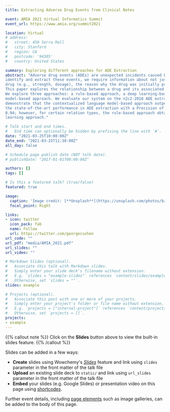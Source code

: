 ```yaml
---
title: Extracting Adverse Drug Events from Clinical Notes

event: AMIA 2021 Virtual Informatics Summit
event_url: https://www.amia.org/summit2021

location: Virtual
# address:
#   street: 450 Serra Mall
#   city: Stanford
#   region: CA
#   postcode: '94305'
#   country: United States

summary: Exploring different approaches for ADE Extraction
abstract: "Adverse drug events (ADEs) are unexpected incidents caused by the administration of a drug or medication. To
identify and extract these events, we require information about not just the drug itself but attributes describing the
drug (e.g., strength, dosage), the reason why the drug was initially prescribed, and any adverse reaction to the drug.
This paper explores the relationship between a drug and its associated attributes using relation extraction techniques.
We explore three approaches: a rule-based approach, a deep learning-based approach, and a contextualized language
model-based approach. We evaluate our system on the n2c2-2018 ADE extraction dataset. Our experimental results
demonstrate that the contextualized language model-based approach outperformed other models overall and obtain
the state-of-the-art performance in ADE extraction with a Precision of 0.93, Recall of 0.96, and an F 1 score of
0.94; however, for certain relation types, the rule-based approach obtained a higher Precision and Recall than either
learning approach."

# Talk start and end times.
#   End time can optionally be hidden by prefixing the line with `#`.
date: "2021-03-25T10:00:00Z"
date_end: "2021-03-25T11:30:00Z"
all_day: false

# Schedule page publish date (NOT talk date).
# publishDate: "2017-01-01T00:00:00Z"

authors: []
tags: []

# Is this a featured talk? (true/false)
featured: true

image:
  caption: 'Image credit: [**Unsplash**](https://unsplash.com/photos/bzdhc5b3Bxs)'
  focal_point: Right

links:
- icon: twitter
  icon_pack: fab
  name: Follow
  url: https://twitter.com/georgecushen
url_code: ""
url_pdf: "media/AMIA_2021.pdf"
url_slides: ""
url_video: ""

# Markdown Slides (optional).
#   Associate this talk with Markdown slides.
#   Simply enter your slide deck's filename without extension.
#   E.g. `slides = "example-slides"` references `content/slides/example-slides.md`.
#   Otherwise, set `slides = ""`.
slides: example

# Projects (optional).
#   Associate this post with one or more of your projects.
#   Simply enter your project's folder or file name without extension.
#   E.g. `projects = ["internal-project"]` references `content/project/deep-learning/index.md`.
#   Otherwise, set `projects = []`.
projects:
- example
---
```


{{% callout note %}}
Click on the **Slides** button above to view the built-in slides feature.
{{% /callout %}}

Slides can be added in a few ways:

- **Create** slides using Wowchemy's [*Slides*](https://wowchemy.com/docs/managing-content/#create-slides) feature and link using `slides` parameter in the front matter of the talk file
- **Upload** an existing slide deck to `static/` and link using `url_slides` parameter in the front matter of the talk file
- **Embed** your slides (e.g. Google Slides) or presentation video on this page using [shortcodes](https://wowchemy.com/docs/writing-markdown-latex/).

Further event details, including [page elements](https://wowchemy.com/docs/writing-markdown-latex/) such as image galleries, can be added to the body of this page.

